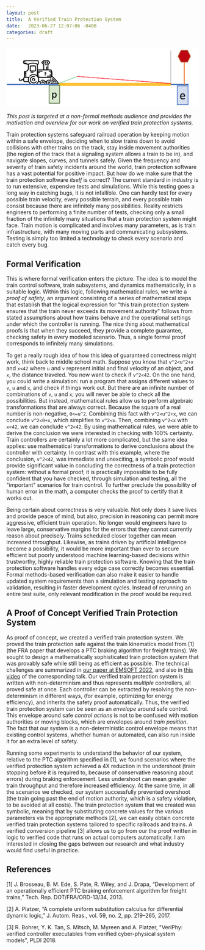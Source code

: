 ```yaml
---
layout: post
title:  A Verified Train Protection System
date:   2023-06-27 12:07:06 -0400
categories: draft
---
```


![Designing a Verified Train Protection System](/assets/train.png)

_This post is targeted at a non-formal methods audience and provides the motivation and overview for our work on verified train protection systems._


Train protection systems safeguard railroad operation by keeping motion within a safe envelope, deciding when to slow trains down to avoid collisions with other trains on the track, stay inside movement authorities (the region of the track that a signaling system allows a train to be in), and navigate slopes, curves, and tunnels safely.
Given the frequency and severity of train safety incidents around the world, train protection software has a vast potential for positive impact.
But how do we make sure that the train protection software _itself_ is correct?
The current standard in industry is to run extensive, expensive tests and simulations.
While this testing goes a long way in catching bugs, it is not infallible.
One can hardly test for every possible train velocity, every possible terrain, and every possible train consist because there are infinitely many possibilities.
Reality restricts engineers to performing a finite number of tests, checking only a small fraction of the infinitely many situations that a train protection system might face.
Train motion is complicated and involves many parameters, as is train infrastructure, with many moving parts and communicating subsystems.
Testing is simply too limited a technology to check every scenario and catch every bug.

## Formal Verification

This is where formal verification enters the picture.
The idea is to model the train control software, train subsystems, and dynamics mathematically, in a suitable logic.
Within this logic, following mathematical rules, we write a _proof of safety_, an argument consisting of a series of mathematical steps that establish that the logical expression for "this train protection system ensures that the train never exceeds its movement authority" follows from stated assumptions about how trains behave and the operational settings under which the controller is running.
The nice thing about mathematical proofs is that when they succeed, they provide a complete guarantee, checking safety in every modeled scenario.
Thus, a single formal proof corresponds to infinitely many simulations.


To get a really rough idea of how this idea of guaranteed correctness might work, think back to middle school math.
Suppose you know that `v^2<u^2+x` and `x<42` where `u` and `v` represent initial and final velocity of an object, and `x`, the distance traveled.
You now want to check if `v^2<42`.
On the one hand, you could write a simulation: run a program that assigns different values to `v`, `u` and `x`, and check if things work out.
But there are an infinite number of combinations of `v`, `u` and `x`; you will never be able to check all the possibilities.
But instead, mathematical rules allow us to perform algebraic transformations that are always correct.
Because the square of a real number is non-negative, `0<=u^2`. Combining this fact with `v^2<u^2+x`, we can conclude `v^2<0+x`, which simplifies to `v^2<x`.
Then, combining `v^2<x` with `x<42`, we can conclude `v^2<42`.
By using mathematical rules, we were able to derive the conclusion we were interested in checking with 100% certainty.
Train controllers are certainly a lot more complicated, but the same idea applies: use mathematical transformations to derive conclusions about the controller with certainty.
In contrast with this example, where the conclusion, `v^2<42`, was immediate and unexciting, a symbolic proof would provide significant value in concluding the correctness of a train protection system: without a formal proof, it is practically impossible to be fully confident that you have checked, through simulation and testing, all the "important" scenarios for train control.
To further preclude the possibility of human error in the math, a computer checks the proof to certify that it works out.


Being certain about correctness is very valuable.
Not only does it save lives and provide peace of mind, but also, precision in reasoning can permit more aggressive, efficient train operation.
No longer would engineers have to leave large, conservative margins for the errors that they cannot currently reason about precisely.
Trains scheduled closer together can mean increased throughput.
Likewise, as trains driven by artificial intelligence become a possibility, it would be more important than ever to secure efficient but poorly understood machine learning-based decisions within trustworthy, highly reliable train protection software.
Knowing that the train protection software handles every edge case correctly becomes essential.
Formal methods-based verification can also make it easier to handle updated system requirements than a simulation and testing approach to validation, resulting in faster development cycles.
Instead of rerunning an entire test suite, only relevant modification in the proof would be required.

## A Proof of Concept Verified Train Protection System

As proof of concept, we created a verified train protection system.
We proved the train protection safe against the train kinematics model from [1] (the FRA paper that develops a PTC braking algorithm for freight trains).
We sought to design a mathematically sophisticated train protection system that was provably safe while still being as efficient as possible.
The technical challenges are summarized in [our paper at EMSOFT 2022](/assets/train-control-emsoft-preprint.pdf), and also in [this video](https://www.youtube.com/watch?v=TKRSZA_61cM) of the corresponding talk.
Our verified train protection system is written with non-determinism and thus represents _multiple_ controllers, all proved safe at once.
Each controller can be extracted by resolving the non-determinism in different ways, (for example, optimizing for energy efficiency), and inherits the safety proof automatically.
Thus, the verified train protection system can be seen as an _envelope_ around safe control.
This envelope around safe _control actions_ is not to be confused with motion authorities or moving blocks, which are envelopes around _train position_.
The fact that our system is a non-deterministic control envelope means that existing control systems, whether human or automated, can also run inside it for an extra level of safety.

Running some experiments to understand the behavior of our system, relative to the PTC algorithm specified in [1], we found scenarios where the verified protection system achieved a 4X reduction in the undershoot (train stopping before it is required to, because of conservative reasoning about errors) during braking enforcement.
Less undershoot can mean greater train throughput and therefore increased efficiency.
At the same time, in all the scenarios we checked, our system successfully prevented overshoot (the train going past the end of motion authority, which is a safety violation, to be avoided at all costs).
The train protection system that we created was symbolic, meaning that by substituting concrete values for the various parameters via the appropriate methods [2], we can easily obtain concrete verified train protection systems tailored to specific railroads and trains.
A verified conversion pipeline [3] allows us to go from our the proof written in logic to verified code that runs on actual computers automatically.
I am interested in closing the gaps between our research and what industry would find useful in practice.

## References

[1] J. Brosseau, B. M. Ede, S. Pate, R. Wiley, and J. Drapa, “Development of an operationally efficient PTC braking enforcement algorithm for freight trains,” Tech. Rep. DOT/FRA/ORD-13/34, 2013.

[2] A. Platzer, “A complete uniform substitution calculus for differential dynamic logic,” J. Autom. Reas., vol. 59, no. 2, pp. 219–265, 2017.

[3] R. Bohrer, Y. K. Tan, S. Mitsch, M. Myreen and A. Platzer, "VeriPhy: verified controller executables from verified cyber-physical system models", PLDI 2018.